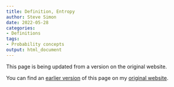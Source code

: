 ```yaml
---
title: Definition, Entropy
author: Steve Simon
date: 2022-05-28
categories:
- Definitions
tags:
- Probability concepts
output: html_document
---
```


This page is being updated from a version on the original website.

<!---More--->


You can find an [earlier version][sim1] of this page on my [original website][sim2].

[sim1]: http://www.pmean.com/definitions/entropy.htm
[sim2]: http://www.pmean.com/original_site.html
